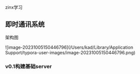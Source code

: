 zinx学习

## 即时通讯系统

架构图

![image-20231005150446796](/Users/kad/Library/Application Support/typora-user-images/image-20231005150446796.png)

### v0.1构建基础server


